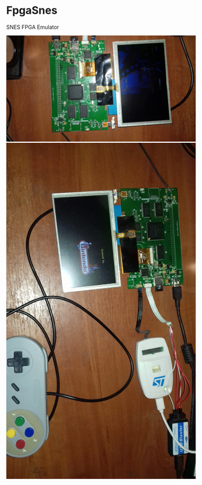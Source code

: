 # FpgaSnes
SNES FPGA Emulator

![img1](/board/20181110_130418.jpg)
![img2](/board/20181110_130333.jpg)
